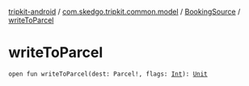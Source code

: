 [tripkit-android](../../index.md) / [com.skedgo.tripkit.common.model](../index.md) / [BookingSource](index.md) / [writeToParcel](./write-to-parcel.md)

# writeToParcel

`open fun writeToParcel(dest: Parcel!, flags: `[`Int`](https://kotlinlang.org/api/latest/jvm/stdlib/kotlin/-int/index.html)`): `[`Unit`](https://kotlinlang.org/api/latest/jvm/stdlib/kotlin/-unit/index.html)